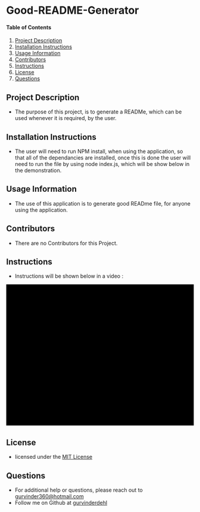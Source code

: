  # Good-README-Generator
          
#### Table of Contents
1. [Project Description](#project-description)
2. [Installation Instructions](#installation-instructions)
3. [Usage Information](#usage-information)
4. [Contributors](#contributors)
5. [Instructions](#Instructions)
6. [License](#license)
7. [Questions](#questions)
## Project Description
* The purpose of this project, is to generate a READMe, which can be used whenever it is required, by the user.
## Installation Instructions
* The user will need to run NPM install, when using the application, so that all of the dependancies are installed, once this is done the user will need to run the file by using node index.js, which will be show below in the demonstration.
## Usage Information
* The use of this application is to generate good READme file, for anyone using the application.
## Contributors
* There are no Contributors for this Project.
## Instructions
* Instructions will be shown below in a video :
<img src="assets/zoom.gif" alt="Good README Generator"/>

## License
* licensed under the [MIT License](LICENSE)
## Questions
* For additional help or questions, please reach out to gurvinder360@hotmail.com
* Follow me on Github at [gurvinderdehl](http://github.com/gurvinderdehl)
